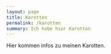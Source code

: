 ```yaml
---
layout: page
title: Karotten
permalink: /karotten
summary: Ich habe hier Karotten
---
```


Hier kommen infos zu meinen Karotten.